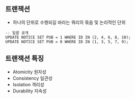 ## 트랜잭션
* 하나의 단위로 수행되길 바라는 쿼리의 묶음 및 논리적인 단위
~~~
-- 일괄 공개
UPDATE NOTICE SET PUB = 1 WHERE ID IN (2, 4, 6, 8, 10);
UPDATE NOTICE SET PUB = 0 WHERE ID IN (1, 3, 5, 7, 9);
~~~

## 트랜잭션 특징 
* Atomicity 원자성
* Consistency 일관성
* Isolation 격리성
* Durability 지속성
